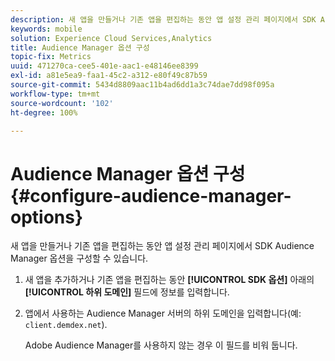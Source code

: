 ```yaml
---
description: 새 앱을 만들거나 기존 앱을 편집하는 동안 앱 설정 관리 페이지에서 SDK Audience Manager 옵션을 구성할 수 있습니다.
keywords: mobile
solution: Experience Cloud Services,Analytics
title: Audience Manager 옵션 구성
topic-fix: Metrics
uuid: 471270ca-cee5-401e-aac1-e48146ee8399
exl-id: a81e5ea9-faa1-45c2-a312-e80f49c87b59
source-git-commit: 5434d8809aac11b4ad6dd1a3c74dae7dd98f095a
workflow-type: tm+mt
source-wordcount: '102'
ht-degree: 100%

---
```


# Audience Manager 옵션 구성{#configure-audience-manager-options}

새 앱을 만들거나 기존 앱을 편집하는 동안 앱 설정 관리 페이지에서 SDK Audience Manager 옵션을 구성할 수 있습니다.

1. 새 앱을 추가하거나 기존 앱을 편집하는 동안 **[!UICONTROL SDK 옵션]** 아래의 **[!UICONTROL 하위 도메인]** 필드에 정보를 입력합니다.

1. 앱에서 사용하는 Audience Manager 서버의 하위 도메인을 입력합니다(예: `client.demdex.net`).

   Adobe Audience Manager를 사용하지 않는 경우 이 필드를 비워 둡니다.
